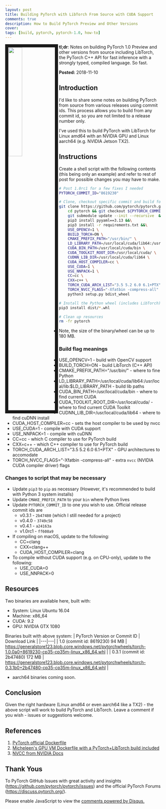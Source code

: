 ```yaml
---
layout: post
title: Building PyTorch with LibTorch From Source with CUDA Support
comments: true
description: How to Build PyTorch Preview and Other Versions
cover:  
tags: [build, pytorch, pytorch-1.0, how-to]
---
```


<img src="img/pytorch_grows_up.md" width="30%" align="left" border=10>

**tl;dr**:  Notes on building PyTorch 1.0 Preview and other versions from source including LibTorch, the PyTorch C++ API for fast inference with a strongly typed, compiled language.  So fast.

**Posted:**  2018-11-10

## Introduction

I'd like to share some notes on building PyTorch from source from various releases using commit ids.  This process allows you to build from any commit id, so you are not limited to a release number only.

I've used this to build PyTorch with LibTorch for Linux amd64 with an NVIDIA GPU and Linux aarch64 (e.g. NVIDIA Jetson TX2).

## Instructions

Create a shell script with the following contents (this being only an example) and refer to rest of post for possible changes you may have to make.

```bash
# Post 1.0rc1 for a few fixes I needed
PYTORCH_COMMIT_ID="8619230"

# Clone, checkout specific commit and build for GPU with CUDA support
git clone https://github.com/pytorch/pytorch.git &&\
    cd pytorch && git checkout ${PYTORCH_COMMIT_ID} && \
    git submodule update --init --recursive  &&\
    pip3 install pyyaml==3.13 &&\
    pip3 install -r requirements.txt &&\
    USE_OPENCV=1 \
    BUILD_TORCH=ON \
    CMAKE_PREFIX_PATH="/usr/bin/" \
    LD_LIBRARY_PATH=/usr/local/cuda/lib64:/usr/local/lib:$LD_LIBRARY_PATH \
    CUDA_BIN_PATH=/usr/local/cuda/bin \
    CUDA_TOOLKIT_ROOT_DIR=/usr/local/cuda/ \
    CUDNN_LIB_DIR=/usr/local/cuda/lib64 \
    CUDA_HOST_COMPILER=cc \
    USE_CUDA=1 \
    USE_NNPACK=1 \
    CC=cc \
    CXX=c++ \
    TORCH_CUDA_ARCH_LIST="3.5 5.2 6.0 6.1+PTX" \
    TORCH_NVCC_FLAGS="-Xfatbin -compress-all" \
    python3 setup.py bdist_wheel

# Install the Python wheel (includes LibTorch)
pip3 install dist/*.whl

# Clean up resources
rm -fr pytorch
```

* Note, the size of the binary/wheel can be up to 180 MB.

### Build flag meanings

* USE_OPENCV=1 - build with OpenCV support
* BUILD_TORCH=ON - build LibTorch (C++ API)
* CMAKE_PREFIX_PATH="/usr/bin/" - where to fine Python
* LD_LIBRARY_PATH=/usr/local/cuda/lib64:/usr/local/lib:$LD_LIBRARY_PATH - build lib paths
* CUDA_BIN_PATH=/usr/local/cuda/bin - where to find current CUDA
* CUDA_TOOLKIT_ROOT_DIR=/usr/local/cuda/ - where to find current CUDA Toolkit
* CUDNN_LIB_DIR=/usr/local/cuda/lib64 - where to find cuDNN install
* CUDA_HOST_COMPILER=cc - sets the host compiler to be used by nvcc
* USE_CUDA=1 - compile with CUDA support
* USE_NNPACK=1 - compile with cuDNN
* CC=cc - which C compiler to use for PyTorch build
* CXX=c++ - which C++ compiler to use for PyTorch build
* TORCH_CUDA_ARCH_LIST="3.5 5.2 6.0 6.1+PTX" - GPU architectures to accomodate
* TORCH_NVCC_FLAGS="-Xfatbin -compress-all" - extra `nvcc` (NVIDIA CUDA compiler driver) flags

### Changes to script that may be necessary

* Update `pip3` to `pip` as necessary (However, it's recommended to build with Python 3 system installs)
* Update `CMAKE_PREFIX_PATH` to your `bin` where Python lives
* Update `PYTORCH_COMMIT_ID` to one you wish to use.  Official release commit ids are
  * v0.3.1 - `2b47480` (which I still needed for a project)
  * v0.4.0 - `3749c58`
  * v0.4.1 - `a24163a`
  * v1.0rc1 - `ff608a9`
* If compiling on macOS, update to the following:
  * CC=clang
  * CXX=clang++
  * CUDA_HOST_COMPILER=clang
* To compile without CUDA support (e.g. on CPU-only), update to the following:
  * USE_CUDA=0
  * USE_NNPACK=0

## Resources

Two binaries are available here, built with:

- System: Linux Ubuntu 16.04
- Machine: x86_64
- CUDA:  9.2
- GPU:  NVIDIA GTX 1080

Binaries built with above system:
| PyTorch Version or Commit ID | Download Link |
|---|---|
| 1.0 (commit id: 8619230) 94 MB | https://generalstore123.blob.core.windows.net/pytorchwheels/torch-1.0.0a0+8619230-cp35-cp35m-linux_x86_64.whl |
| 0.3.1 (commit id:  2b47480) 172 MB | https://generalstore123.blob.core.windows.net/pytorchwheels/torch-0.3.1b0+2b47480-cp35-cp35m-linux_x86_64.whl |

* aarch64 binaries coming soon.

## Conclusion

Given the right hardware (Linux amd64 or even aarch64 like a TX2) - the above script will work to build PyTorch and LibTorch.  Leave a comment if you wish - issues or suggestions welcome.

## References

1.  [PyTorch official Dockerfile](https://github.com/pytorch/pytorch/blob/master/docker/pytorch/Dockerfile)
2.  [Micheleen's GPU VM Dockerfile with a PyTorch+LibTorch build included](https://github.com/michhar/custom-jupyterhub-linux-vm/blob/master/Linux_py35_GPU.dockerfile#L199)
3.  [NVCC from NVIDIA Docs](https://docs.nvidia.com/cuda/cuda-compiler-driver-nvcc/index.html)

## Thank Yous

To PyTorch GitHub Issues with great activity and insights (https://github.com/pytorch/pytorch/issues) and the official PyTorch Forums (https://discuss.pytorch.org/).


<div id="disqus_thread"></div>
<script>
    /**
     *  RECOMMENDED CONFIGURATION VARIABLES: EDIT AND UNCOMMENT THE SECTION BELOW TO INSERT DYNAMIC VALUES FROM YOUR PLATFORM OR CMS.
     *  LEARN WHY DEFINING THESE VARIABLES IS IMPORTANT: https://disqus.com/admin/universalcode/#configuration-variables
     */
    
    var disqus_config = function () {
        this.page.url = 'https://michhar.github.io/convolutional-in-layers-and-sequences/';  // Replace PAGE_URL with your page's canonical URL variable
        this.page.identifier = 'happycat1'; // Replace PAGE_IDENTIFIER with your page's unique identifier variable
    };
    
    (function() {  // DON'T EDIT BELOW THIS LINE
        var d = document, s = d.createElement('script');
        
        s.src = 'https://michhar.disqus.com/embed.js';
        
        s.setAttribute('data-timestamp', +new Date());
        (d.head || d.body).appendChild(s);
    })();
</script>
<noscript>Please enable JavaScript to view the <a href="https://disqus.com/?ref_noscript" rel="nofollow">comments powered by Disqus.</a></noscript>